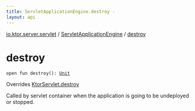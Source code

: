 ```yaml
---
title: ServletApplicationEngine.destroy - 
layout: api
---
```


<div class='api-docs-breadcrumbs'><a href="../index.html">io.ktor.server.servlet</a> / <a href="index.html">ServletApplicationEngine</a> / <a href="./destroy.html">destroy</a></div>

# destroy

<div class="signature"><code><span class="keyword">open</span> <span class="keyword">fun </span><span class="identifier">destroy</span><span class="symbol">(</span><span class="symbol">)</span><span class="symbol">: </span><a href="https://kotlinlang.org/api/latest/jvm/stdlib/kotlin/-unit/index.html"><span class="identifier">Unit</span></a></code></div>

Overrides <a href="../-ktor-servlet/destroy.html">KtorServlet.destroy</a>

Called by servlet container when the application is going to be undeployed or stopped.

